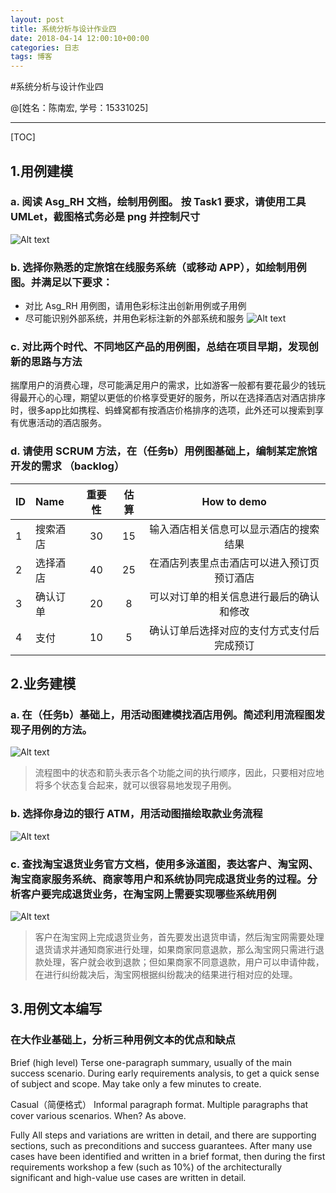 ```yaml
---
layout: post
title: 系统分析与设计作业四
date: 2018-04-14 12:00:10+00:00
categories: 日志
tags: 博客
---
```

#系统分析与设计作业四

@[姓名：陈南宏, 学号：15331025]

-------------------

[TOC]

## 1.用例建模

### a. 阅读 Asg_RH 文档，绘制用例图。 按 Task1 要求，请使用工具 UMLet，截图格式务必是 png 并控制尺寸
![Alt text](https://github.com/obrcnh/obrcnh.github.io/raw/master/_imgs/reserve_hotel_1_a.png)

### b. 选择你熟悉的定旅馆在线服务系统（或移动 APP），如绘制用例图。并满足以下要求：
- 对比 Asg_RH 用例图，请用色彩标注出创新用例或子用例
- 尽可能识别外部系统，并用色彩标注新的外部系统和服务
![Alt text](https://github.com/obrcnh/obrcnh.github.io/blob/master/_imgs/reserve_hotel_1_b.png)

### c. 对比两个时代、不同地区产品的用例图，总结在项目早期，发现创新的思路与方法
揣摩用户的消费心理，尽可能满足用户的需求，比如游客一般都有要花最少的钱玩得最开心的心理，期望以更低的价格享受更好的服务，所以在选择酒店对酒店排序时，很多app比如携程、蚂蜂窝都有按酒店价格排序的选项，此外还可以搜索到享有优惠活动的酒店服务。

### d. 请使用 SCRUM 方法，在（任务b）用例图基础上，编制某定旅馆开发的需求 （backlog）
| ID  | Name     | 重要性 | 估算 | How to demo                               |
| --- | :------- | :--------: | :------: | :---------------------------------------: |
| 1   | 搜索酒店 | 30         | 15       | 输入酒店相关信息可以显示酒店的搜索结果              |
| 2   | 选择酒店 | 40          | 25       | 在酒店列表里点击酒店可以进入预订页预订酒店        |
| 3   | 确认订单 | 20          | 8        | 可以对订单的相关信息进行最后的确认和修改      |
| 4   | 支付     | 10         | 5        | 确认订单后选择对应的支付方式支付后完成预订                            |

## 2.业务建模

### a. 在（任务b）基础上，用活动图建模找酒店用例。简述利用流程图发现子用例的方法。
![Alt text](https://github.com/obrcnh/obrcnh.github.io/raw/master/_imgs/reserve_hotel_2_a.png)
> 流程图中的状态和箭头表示各个功能之间的执行顺序，因此，只要相对应地将多个状态复合起来，就可以很容易地发现子用例。

### b. 选择你身边的银行 ATM，用活动图描绘取款业务流程
![Alt text](https://github.com/obrcnh/obrcnh.github.io/raw/master/_imgs/ATM_2_b.png)

### c. 查找淘宝退货业务官方文档，使用多泳道图，表达客户、淘宝网、淘宝商家服务系统、商家等用户和系统协同完成退货业务的过程。分析客户要完成退货业务，在淘宝网上需要实现哪些系统用例
![Alt text](https://github.com/obrcnh/obrcnh.github.io/raw/master/_imgs/lane_2_c.png)
> 客户在淘宝网上完成退货业务，首先要发出退货申请，然后淘宝网需要处理退货请求并通知商家进行处理，如果商家同意退款，那么淘宝网只需进行退款处理，客户就会收到退款；但如果商家不同意退款，用户可以申请仲裁，在进行纠纷裁决后，淘宝网根据纠纷裁决的结果进行相对应的处理。

## 3.用例文本编写

### 在大作业基础上，分析三种用例文本的优点和缺点
Brief (high level)
Terse one-paragraph summary, usually of the main success scenario. During early requirements analysis, to get a quick sense of subject and scope. May take only a few minutes to create.

Casual（简便格式）
Informal paragraph format. Multiple paragraphs that cover various scenarios. When? As above.

Fully
All steps and variations are written in detail, and there are supporting sections, such as preconditions and success guarantees. After many use cases have been identified and written in a brief format, then during the first requirements workshop a few (such as 10%) of the architecturally significant and high-value use cases are written in detail.
